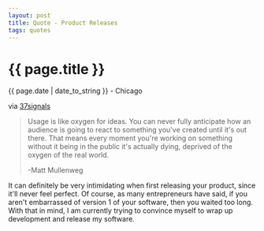 ```yaml
---
layout: post
title: Quote - Product Releases
tags: quotes
---
```


{{ page.title }}
================

<p class="meta">{{ page.date | date_to_string }} - Chicago</p>

via [37signals](http://37signals.com/svn/posts/2660-usage-is-like-oxygen-for-ideas-you-can-never)

> Usage is like oxygen for ideas. You can never fully anticipate how an audience is going to react to something you've created until it's out there. That means every moment you're working on something without it being in the public it's actually dying, deprived of the oxygen of the real world. 
>
> -Matt Mullenweg

It can definitely be very intimidating when first releasing your product, since it'll never feel perfect. Of course, as many entrepreneurs have said, if you aren't embarrassed of version 1 of your software, then you waited too long. With that in mind, I am currently trying to convince myself to wrap up development and release my software. 
